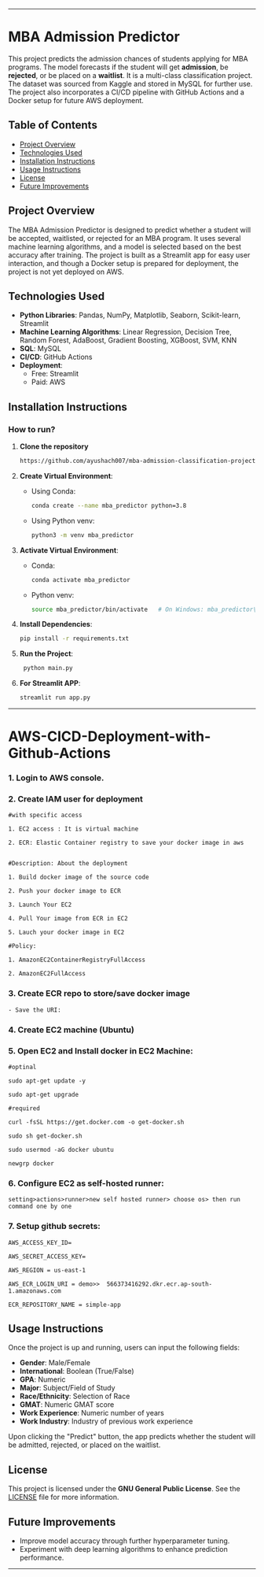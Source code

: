 
---

# MBA Admission Predictor

This project predicts the admission chances of students applying for MBA programs. The model forecasts if the student will get **admission**, be **rejected**, or be placed on a **waitlist**. It is a multi-class classification project. The dataset was sourced from Kaggle and stored in MySQL for further use. The project also incorporates a CI/CD pipeline with GitHub Actions and a Docker setup for future AWS deployment.

## Table of Contents
- [Project Overview](#project-overview)
- [Technologies Used](#technologies-used)
- [Installation Instructions](#installation-instructions)
- [Usage Instructions](#usage-instructions)
- [License](#license)
- [Future Improvements](#future-improvements)

## Project Overview
The MBA Admission Predictor is designed to predict whether a student will be accepted, waitlisted, or rejected for an MBA program. It uses several machine learning algorithms, and a model is selected based on the best accuracy after training. The project is built as a Streamlit app for easy user interaction, and though a Docker setup is prepared for deployment, the project is not yet deployed on AWS.

## Technologies Used
- **Python Libraries**: Pandas, NumPy, Matplotlib, Seaborn, Scikit-learn, Streamlit
- **Machine Learning Algorithms**: Linear Regression, Decision Tree, Random Forest, AdaBoost, Gradient Boosting, XGBoost, SVM, KNN
- **SQL**: MySQL
- **CI/CD**: GitHub Actions
- **Deployment**: 
    - Free: Streamlit
    - Paid: AWS

## Installation Instructions

### How to run?

1. **Clone the repository**

    ```bash
    https://github.com/ayushach007/mba-admission-classification-project
    ```

2. **Create Virtual Environment**:
   - Using Conda:
     ```bash
     conda create --name mba_predictor python=3.8
     ```
   - Using Python venv:
     ```bash
     python3 -m venv mba_predictor
     ```
3. **Activate Virtual Environment**:
   - Conda:
     ```bash
     conda activate mba_predictor
     ```
   - Python venv:
     ```bash
     source mba_predictor/bin/activate   # On Windows: mba_predictor\Scripts\activate
     ```

4. **Install Dependencies**:
   ```bash
   pip install -r requirements.txt
   ```

5. **Run the Project**:
   ```bash
    python main.py
    ```

6. **For Streamlit APP**:
     ```bash
     streamlit run app.py
     ```

---

# AWS-CICD-Deployment-with-Github-Actions

### 1. Login to AWS console.

### 2. Create IAM user for deployment

	#with specific access

	1. EC2 access : It is virtual machine

	2. ECR: Elastic Container registry to save your docker image in aws


	#Description: About the deployment

	1. Build docker image of the source code

	2. Push your docker image to ECR

	3. Launch Your EC2 

	4. Pull Your image from ECR in EC2

	5. Lauch your docker image in EC2

	#Policy:

	1. AmazonEC2ContainerRegistryFullAccess

	2. AmazonEC2FullAccess

	
### 3. Create ECR repo to store/save docker image
    - Save the URI: 

	
### 4. Create EC2 machine (Ubuntu) 

### 5. Open EC2 and Install docker in EC2 Machine:
	
	
	#optinal

	sudo apt-get update -y

	sudo apt-get upgrade
	
	#required

	curl -fsSL https://get.docker.com -o get-docker.sh

	sudo sh get-docker.sh

	sudo usermod -aG docker ubuntu

	newgrp docker
	
### 6. Configure EC2 as self-hosted runner:
    setting>actions>runner>new self hosted runner> choose os> then run command one by one


### 7. Setup github secrets:

    AWS_ACCESS_KEY_ID=

    AWS_SECRET_ACCESS_KEY=

    AWS_REGION = us-east-1

    AWS_ECR_LOGIN_URI = demo>>  566373416292.dkr.ecr.ap-south-1.amazonaws.com

    ECR_REPOSITORY_NAME = simple-app


## Usage Instructions
Once the project is up and running, users can input the following fields:
- **Gender**: Male/Female
- **International**: Boolean (True/False)
- **GPA**: Numeric
- **Major**: Subject/Field of Study
- **Race/Ethnicity**: Selection of Race
- **GMAT**: Numeric GMAT score
- **Work Experience**: Numeric number of years
- **Work Industry**: Industry of previous work experience

Upon clicking the "Predict" button, the app predicts whether the student will be admitted, rejected, or placed on the waitlist.

## License
This project is licensed under the **GNU General Public License**. See the [LICENSE](LICENSE) file for more information.

## Future Improvements
- Improve model accuracy through further hyperparameter tuning.
- Experiment with deep learning algorithms to enhance prediction performance.
  
---